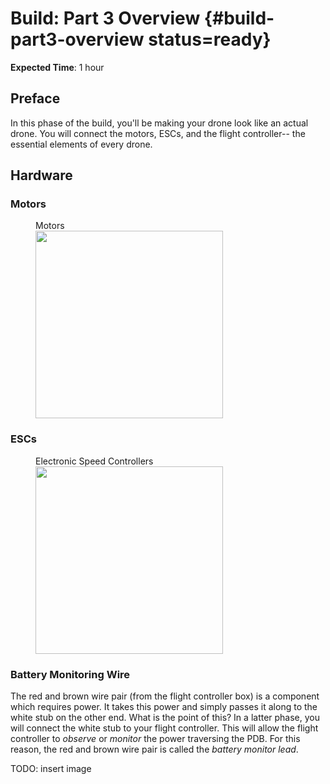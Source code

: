 # Build: Part 3 Overview {#build-part3-overview status=ready}

**Expected Time**: 1 hour

## Preface
In this phase of the build, you'll be making your drone look like an actual drone. You will connect the motors, ESCs, and the flight controller-- the essential elements of every drone.

## Hardware

### Motors

<figure>
     <figcaption>Motors</figcaption>
    <img src="photos/motors.png" width="300"/>
</figure>

### ESCs

<figure>
     <figcaption>Electronic Speed Controllers</figcaption>
    <img src="photos/esc.jpg" width="300"/>
</figure>


### Battery Monitoring Wire

The red and brown wire pair (from the flight controller box) is a component which requires power. It takes this power and simply passes it along to the white stub on the other end. What is the point of this? In a latter phase, you will connect the white stub to your flight controller. This will allow the flight controller to *observe* or *monitor* the power traversing the PDB. For this reason, the red and brown wire pair is called the *battery monitor lead*.   

TODO: insert image
